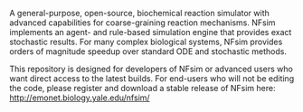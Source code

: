 A general-purpose, open-source, biochemical reaction simulator with advanced capabilities for coarse-graining reaction mechanisms. NFsim implements an agent- and rule-based simulation engine that provides exact stochastic results. For many complex biological systems, NFsim provides orders of magnitude speedup over standard ODE and stochastic methods.

This repository is designed for developers of NFsim or advanced users who want direct access to the latest builds.  For end-users who will not be editing the code, please register and download a stable release of NFsim here: http://emonet.biology.yale.edu/nfsim/